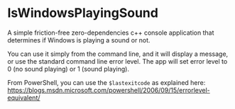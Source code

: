 # IsWindowsPlayingSound
A simple friction-free zero-dependencies c++ console application that determines if Windows is playing a sound or not.

You can use it simply from the command line, and it will display a message, or use the standard command line error level. The app will set error level to 0 (no sound playing) or 1 (sound playing).

From PowerShell, you can use the `$lastexitcode` as explained here: https://blogs.msdn.microsoft.com/powershell/2006/09/15/errorlevel-equivalent/
